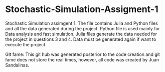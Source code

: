 # Stochastic-Simulation-Assigment-1
Stochastic Simulation assimgent 1. The file contains Julia and Python files and all the data generated during the project.
Python file is used mainly for Data analysis and fast simulation. Julia files generate the data needed for the project in questions 3 and 4.
Data must be generated again if want to execute the project.

GIt fame: This git hub was generated posterior to the code creation and git fame does not store the real times, however, all code was created by Juan Sandalinas.
